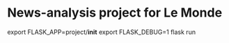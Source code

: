 # News-analysis project for Le Monde

export FLASK_APP=project/__init__
export FLASK_DEBUG=1
flask run
